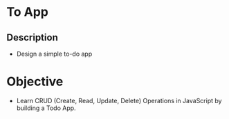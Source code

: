# To App

## Description

- Design a simple to-do app

# Objective

- Learn CRUD (Create, Read, Update, Delete) Operations in JavaScript by building a Todo App.
